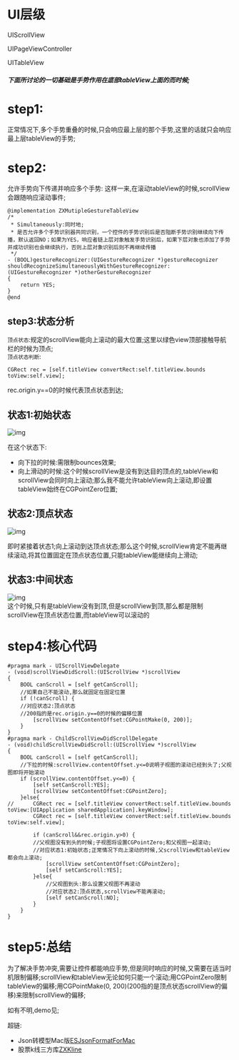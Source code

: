 # UI层级 
UIScrollView     

UIPageViewController

UITableView   

##### 下面所讨论的一切基础是手势作用在底部tableView上面的而时候;

# step1:   
正常情况下,多个手势重叠的时候,只会响应最上层的那个手势,这里的话就只会响应最上层tableView的手势;    


# step2:         
允许手势向下传递并响应多个手势:  这样一来,在滚动tableView的时候,scrollView会跟随响应滚动事件;
	
	
	@implementation ZXMutipleGestureTableView
	/*
	 * Simultaneously:同时地;
	 * 是否允许多个手势识别器共同识别，一个控件的手势识别后是否阻断手势识别继续向下传播，默认返回NO；如果为YES，响应者链上层对象触发手势识别后，如果下层对象也添加了手势并成功识别也会继续执行，否则上层对象识别后则不再继续传播
	 */
	- (BOOL)gestureRecognizer:(UIGestureRecognizer *)gestureRecognizer shouldRecognizeSimultaneouslyWithGestureRecognizer:(UIGestureRecognizer *)otherGestureRecognizer
	{
	    return YES;
	}
	@end



## step3:状态分析
`顶点状态`:规定的scrollView能向上滚动的最大位置;这里以绿色view顶部接触导航栏的时候为顶点;   
`顶点状态判断`:      

	CGRect rec = [self.titleView convertRect:self.titleView.bounds toView:self.view];   

rec.origin.y==0的时候代表顶点状态到达;

## 状态1:初始状态    
![img](https://github.com/czhen09/ZXMultipleGestureSolution/blob/master/RESOURCE/zt1.png)

在这个状态下:      

* 向下拉的时候:需限制bounces效果;   
* 向上滑动的时候:这个时候scrollView是没有到达目的顶点的,tableView和scrollView会同时向上滚动;那么我不能允许tableView向上滚动,即设置tableView始终在CGPointZero位置;    


## 状态2:顶点状态   

![img](https://github.com/czhen09/ZXMultipleGestureSolution/blob/master/RESOURCE/zt2.png)    


即时紧接着状态1;向上滚动到达顶点状态;那么这个时候,scrollView肯定不能再继续滚动,将其位置固定在顶点状态位置,只能tableView能继续向上滑动;   


## 状态3:中间状态   
![img](https://github.com/czhen09/ZXMultipleGestureSolution/blob/master/RESOURCE/zt3.png)    
这个时候,只有是tableView没有到顶,但是scrollView到顶,那么都是限制scrollView在顶点状态位置,而tableView可以滚动的


# step4:核心代码       
	#pragma mark - UIScrollViewDelegate
	- (void)scrollViewDidScroll:(UIScrollView *)scrollView
	{
	    BOOL canScroll = [self getCanScroll];
	    //如果自己不能滚动,那么就固定在固定位置
	    if (!canScroll) {
	    //对应状态2:顶点状态
	    //200指的是rec.origin.y==0的时候的偏移位置
	        [scrollView setContentOffset:CGPointMake(0, 200)];
	    }
	}
	#pragma mark - ChildScrollViewDidScrollDelegate
	- (void)childScrollViewDidScroll:(UIScrollView *)scrollView
	{
	    BOOL canScroll = [self getCanScroll];
	    //下拉的时候:scrollView.contentOffset.y<=0说明子视图的滚动已经到头了;父视图即将开始滚动
	    if (scrollView.contentOffset.y<=0) {
	        [self setCanScroll:YES];
	        [scrollView setContentOffset:CGPointZero];
	    }else{
	//      CGRect rec = [self.titleView convertRect:self.titleView.bounds toView:[UIApplication sharedApplication].keyWindow];
	        CGRect rec = [self.titleView convertRect:self.titleView.bounds toView:self.view];
	        
	        if (canScroll&&rec.origin.y>0) {
	        //父视图没有到头的时候;子视图将设置CGPointZero;和父视图一起滚动;
	        //对应状态1:初始状态;正常情况下向上滚动的时候,父scrollView和tableView都会向上滚动;
	            [scrollView setContentOffset:CGPointZero];
	            [self setCanScroll:YES];
	        }else{
	            //父视图到头:那么设置父视图不再滚动
	            //对应状态2:顶点状态,scrollView不能再滚动;
	            [self setCanScroll:NO];
	        }
	    }
	}
	
	
# step5:总结  
为了解决手势冲突,需要让控件都能响应手势,但是同时响应的时候,又需要在适当时机限制偏移;scrollView和tableView无论如何只能一个滚动;用CGPointZero限制tableView的偏移;用CGPointMake(0, 200)(200指的是顶点状态scrollView的偏移)来限制scrollView的偏移;    

如有不明,demo见;    

超链:   
*   Json转模型Mac版[ESJsonFormatForMac](https://github.com/czhen09/ESJsonFormatForMac)    
* 股票k线三方库[ZXKline](https://github.com/czhen09/ZXKline)